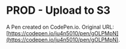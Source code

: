 # PROD - Upload to S3

A Pen created on CodePen.io. Original URL: [https://codepen.io/ju4n5010/pen/gOLPMpN](https://codepen.io/ju4n5010/pen/gOLPMpN).


